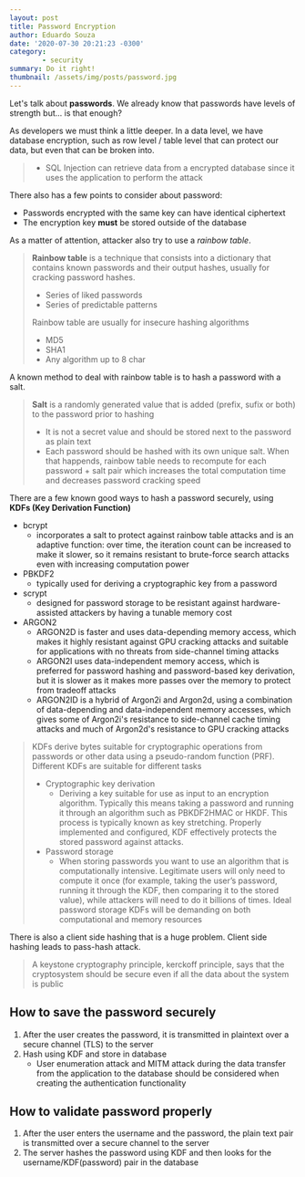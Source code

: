 ```yaml
---
layout: post
title: Password Encryption
author: Eduardo Souza
date: '2020-07-30 20:21:23 -0300'
category:
        - security
summary: Do it right!
thumbnail: /assets/img/posts/password.jpg
---
```


Let's talk about **passwords**. 
We already know that passwords have levels of strength but... is that enough?

As developers we must think a little deeper.
In a data level, we have database encryption, such as row level / table level that can protect our data, but even that can be broken into.
> * SQL Injection can retrieve data from a encrypted database since it uses the application to perform the attack

There also has a few points to consider about password:
 * Passwords encrypted with the same key can have identical ciphertext
 * The encryption key **must** be stored outside of the database

As a matter of attention, attacker also try to use a _rainbow table_.
> **Rainbow table** is a technique that consists into a dictionary that contains known passwords and their output hashes, usually for cracking password hashes.
> * Series of liked passwords
> * Series of predictable patterns
>
> Rainbow table are usually for insecure hashing algorithms
> * MD5
> * SHA1
> * Any algorithm up to 8 char

A known method to deal with rainbow table is to hash a password with a salt.
> **Salt** is a randomly generated value that is added (prefix, sufix or both) to the password prior to hashing
> * It is not a secret value and should be stored next to the password as plain text
> * Each password should be hashed with its own unique salt. When that happends, rainbow table needs to recompute for each password + salt pair which increases the total computation time and decreases password cracking speed

There are a few known good ways to hash a password securely, using **KDFs (Key Derivation Function)**
 * bcrypt
   * incorporates a salt to protect against rainbow table attacks and is an adaptive function: over time, the iteration count can be increased to make it slower, so it remains resistant to brute-force search attacks even with increasing computation power
 * PBKDF2
   * typically used for deriving a cryptographic key from a password
 * scrypt
   * designed for password storage to be resistant against hardware-assisted attackers by having a tunable memory cost
 * ARGON2
   * ARGON2D is faster and uses data-depending memory access, which makes it highly resistant against GPU cracking attacks and suitable for applications with no threats from side-channel timing attacks
   * ARGON2I uses data-independent memory access, which is preferred for password hashing and password-based key derivation, but it is slower as it makes more passes over the memory to protect from tradeoff attacks
   * ARGON2ID is a hybrid of Argon2i and Argon2d, using a combination of data-depending and data-independent memory accesses, which gives some of Argon2i's resistance to side-channel cache timing attacks and much of Argon2d's resistance to GPU cracking attacks

> KDFs derive bytes suitable for cryptographic operations from passwords or other data using a pseudo-random function (PRF). Different KDFs are suitable for different tasks
> * Cryptographic key derivation
>   * Deriving a key suitable for use as input to an encryption algorithm. Typically this means taking a password and running it through an algorithm such as PBKDF2HMAC or HKDF. This process is typically known as key stretching.
Properly implemented and configured, KDF effectively protects the stored password against attacks.
> * Password storage
>   * When storing passwords you want to use an algorithm that is computationally intensive. Legitimate users will only need to compute it once (for example, taking the user’s password, running it through the KDF, then comparing it to the stored value), while attackers will need to do it billions of times. Ideal password storage KDFs will be demanding on both computational and memory resources

There is also a client side hashing that is a huge problem. Client side hashing leads to pass-hash attack.

> A keystone cryptography principle, kerckoff principle, says that the cryptosystem should be secure even if all the data about the system is public

## How to save the password securely

1. After the user creates the password, it is transmitted in plaintext over a secure channel (TLS) to the server
2. Hash using KDF and store in database
   * User enumeration attack and MITM attack during the data transfer from the application to the database should be considered when creating the authentication functionality

## How to validate password properly

1. After the user enters the username and the password, the plain text pair is transmitted over a secure channel to the server
2. The server hashes the password using KDF and then looks for the username/KDF(password) pair in the database
